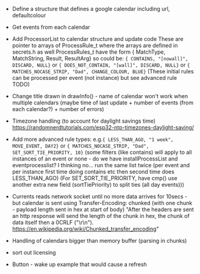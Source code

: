 
* Define a structure that defines a google calendar including url, defaultcolour

* Get events from each calendar

* Add ProcessorList to calendar structure and update code
  These are pointer to arrays of ProcessRule_t where the arrays are defined in secrets.h as well
  ProcessRules_t have the form { MatchType, MatchString, Result, ResultArg}
    so could be: `{ CONTAINS, "[nowall]", DISCARD, NULL}` 
             or  `{ DOES_NOT_CONTAIN, "[wall]", DISCARD, NULL}`
             or  `{ MATCHES_NOCASE_STRIP, "Dad", CHANGE_COLOUR, BLUE}` 
    (These initial rules can be processed per event (not instance) but see advanced rule TODO)

* Change title drawn in drawInfo() - name of calendar won't work when multiple calendars
  (maybe time of last update + number of events (from each calendar?) + number of errors)


* Timezone handling (to account for daylight savings time)
  https://randomnerdtutorials.com/esp32-ntp-timezones-daylight-saving/

 * Add more advanced rule types:
             e.g.`{ LESS_THAN_AGO, "1 week", MOVE_EVENT, DAY2}`
             or  `{ MATCHES_NOCASE_STRIP, "Dad", SET_SORT_TIE_PRIORITY, 10}`
      (some filters (like contains) will apply to all instances of an event or none -
         do we have installProcessList and eventprocesslist? I thinking no... run the same list twice
         (per event and per instance first time doing contains etc then second time does LESS_THAN_AGO)
    (For SET_SORT_TIE_PRIORITY, have cmp() use another extra new field (sortTiePriority) to split ties (all day events)))



* Currents reads network socket until no more data arrives for 10secs - but calendar is sent using
    Transfer-Encoding: chunked  (with one chunk - payload length sent in hex at start of body)
     "After the headers are sent an http response will send the length of the chunk in hex, the chunk of data itself then a 0CRLF ("\r\n").
      https://en.wikipedia.org/wiki/Chunked_transfer_encoding"

* Handling of calendars bigger than memory buffer (parsing in chunks)


* sort out licensing

* Button - wake up example that would cause a refresh


